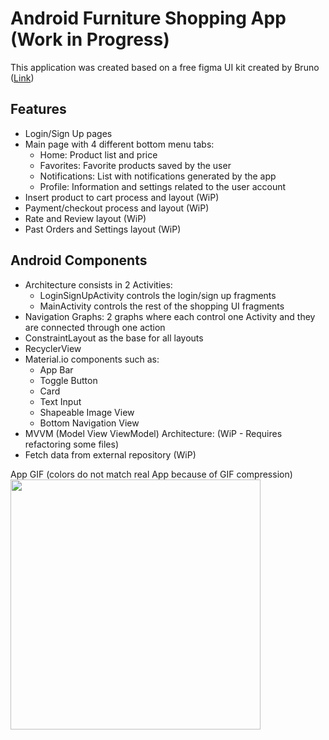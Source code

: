 # Android Furniture Shopping App (Work in Progress)
This application was created based on a free figma UI kit created by Bruno ([Link](https://www.figma.com/community/file/1005321051941014567))

## Features
* Login/Sign Up pages
* Main page with 4 different bottom menu tabs:
  - Home: Product list and price
  - Favorites: Favorite products saved by the user
  - Notifications: List with notifications generated by the app
  - Profile: Information and settings related to the user account
* Insert product to cart process and layout (WiP)
* Payment/checkout process and layout (WiP)
* Rate and Review layout (WiP)
* Past Orders and Settings layout (WiP)

## Android Components
  * Architecture consists in 2 Activities:
    - LoginSignUpActivity controls the login/sign up fragments
    - MainActivity controls the rest of the shopping UI fragments
  * Navigation Graphs: 2 graphs where each control one Activity and they are connected through one action
  * ConstraintLayout as the base for all layouts
  * RecyclerView
  * Material.io components such as:
      - App Bar
      - Toggle Button
      - Card
      - Text Input
      - Shapeable Image View
      - Bottom Navigation View
   * MVVM (Model View ViewModel) Architecture: (WiP - Requires refactoring some files)
   * Fetch data from external repository (WiP)


App GIF (colors do not match real App because of GIF compression)
<br><img src="video.mp4" width="400">
   
